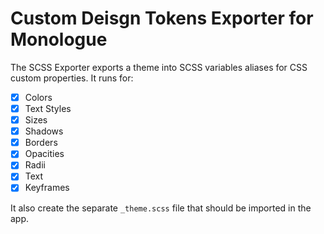 # Custom Deisgn Tokens Exporter for Monologue

The SCSS Exporter exports a theme into SCSS variables aliases for CSS custom properties. It runs for:

- [x] Colors
- [x] Text Styles
- [x] Sizes
- [x] Shadows
- [x] Borders
- [x] Opacities
- [x] Radii
- [x] Text
- [x] Keyframes

It also create the separate `_theme.scss` file that should be imported in the app.

